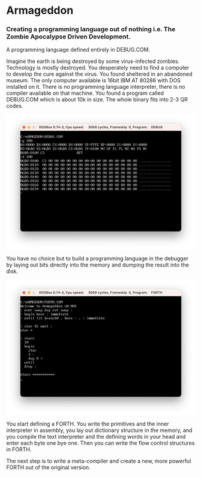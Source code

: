 # Armageddon

### Creating a programming language out of nothing i.e. The Zombie Apocalypse Driven Development.

A programming language defined entirely in DEBUG.COM.

Imagine the earth is being destroyed by some virus-infected zombies. Technology is mostly destroyed. You desperately need to find a computer to develop the cure against the virus. You found sheltered in an abandoned museum. The only computer available is 16bit IBM AT 80286 with DOS installed on it. There is no programming language interpreter, there is no compiler available on that machine. You found a program called DEBUG.COM which is about 10k in size. The whole binary fits into 2-3 QR codes. 

<img src="imgs/debug.png" align="center">

You have no choice but to build a programming language in the debugger by laying out bits directly into the memory and dumping the result into the disk.

<img src="imgs/armageddon1.png" align="center">

You start defining a FORTH. You write the primitives and the inner interpreter in assembly, you lay out dictionary structure in the memory, and you compile the text interpreter and the defining words in your head and enter each byte one bye one. Then you can write the flow control structures in FORTH. 

The next step is to write a meta-compiler and create a new, more powerful FORTH out of the original version.
